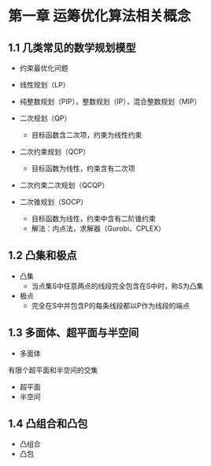 # 第一章 运筹优化算法相关概念
## 1.1 几类常见的数学规划模型
- 约束最优化问题
  
- 线性规划（LP）
  
- 纯整数规划（PIP），整数规划（IP），混合整数规划（MIP）
  
- 二次规划（QP）
  
  * 目标函数含二次项，约束为线性约束
- 二次约束规划（QCP）

  * 目标函数为线性，约束含有二次项
- 二次约束二次规划（QCQP）
- 二次锥规划（SOCP）

  * 目标函数为线性，约束中含有二阶锥约束
  * 解法：内点法，求解器（Gurobi、CPLEX）
## 1.2 凸集和极点
- 凸集
  * 当点集S中任意两点的线段完全包含在S中时，称S为凸集
- 极点
  * 完全在S中并包含P的每条线段都以P作为线段的端点
## 1.3 多面体、超平面与半空间
- 多面体
 
 有限个超平面和半空间的交集
- 超平面
- 半空间
## 1.4 凸组合和凸包
- 凸组合
- 凸包
